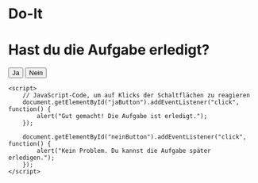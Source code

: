 # Do-It
<!DOCTYPE html>
<html>
<head>
    <title>Frage: Hast du die Aufgabe erledigt?</title>
</head>
<body>
    <h1>Hast du die Aufgabe erledigt?</h1>
    <button id="jaButton">Ja</button>
    <button id="neinButton">Nein</button>

    <script>
        // JavaScript-Code, um auf Klicks der Schaltflächen zu reagieren
        document.getElementById("jaButton").addEventListener("click", function() {
            alert("Gut gemacht! Die Aufgabe ist erledigt.");
        });

        document.getElementById("neinButton").addEventListener("click", function() {
            alert("Kein Problem. Du kannst die Aufgabe später erledigen.");
        });
    </script>
</body>
</html>
